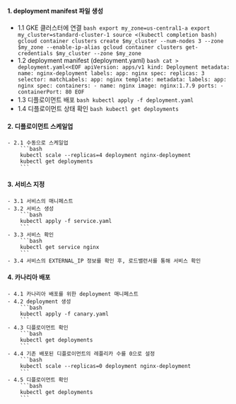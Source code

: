 #### 1. deployment manifest 파일 생성
  - 1.1 GKE 클러스터에 연결
        ```bash
        export my_zone=us-central1-a
        export my_cluster=standard-cluster-1
        source <(kubectl completion bash)
        gcloud container clusters create $my_cluster --num-nodes 3 --zone $my_zone --enable-ip-alias
        gcloud container clusters get-credentials $my_cluster --zone $my_zone
        ```
  - 1.2 deployment manifest (deployment.yaml)
        ```bash
        cat > deployment.yaml<<EOF
        apiVersion: apps/v1
        kind: Deployment
        metadata:
            name: nginx-deployment
            labels:
                app: nginx
        spec:
            replicas: 3
            selector:
                matchLabels:
                app: nginx
            template:
                metadata:
                    labels:
                        app: nginx
            spec:
                containers:
                - name: nginx
                    image: nginx:1.7.9
                    ports:
                    - containerPort: 80
        EOF
        ```
  - 1.3 디플로이먼트 배포
        ```bash
        kubectl apply -f deployment.yaml
        ```
  - 1.4 디플로이먼트 상태 확인
        ```bash
        kubectl get deployments
        ```
#### 2. 디플로이먼트 스케일업
    - 2.1 수동으로 스케일업
        ```bash
        kubectl scale --replicas=4 deployment nginx-deployment
        kubectl get deployments
        ```
#### 3. 서비스 지정
    - 3.1 서비스의 매니페스트
    - 3.2 서비스 생성
        ```bash
        kubectl apply -f service.yaml
        ```
    - 3.3 서비스 확인
        ```bash
        kubectl get service nginx
        ```
    - 3.4 서비스의 EXTERNAL_IP 정보를 확인 후, 로드밸런서를 통해 서비스 확인
#### 4. 카나리아 배포
    - 4.1 카나리아 배포를 위한 deployment 매니페스트
    - 4.2 deployment 생성
        ```bash
        kubectl apply -f canary.yaml
        ```
    - 4.3 디플로이먼트 확인
        ```bash
        kubectl get deployments
        ```
    - 4.4 기존 배포된 디플로이먼트의 레플리카 수를 0으로 설정
        ```bash
        kubectl scale --replicas=0 deployment nginx-deployment
        ```
    - 4.5 디플로이먼트 확인
        ```bash
        kubectl get deployments
        ```

